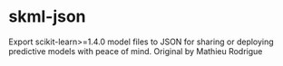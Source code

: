 # skml-json
Export scikit-learn>=1.4.0 model files to JSON for sharing or deploying predictive models with peace of mind. Original by Mathieu Rodrigue
